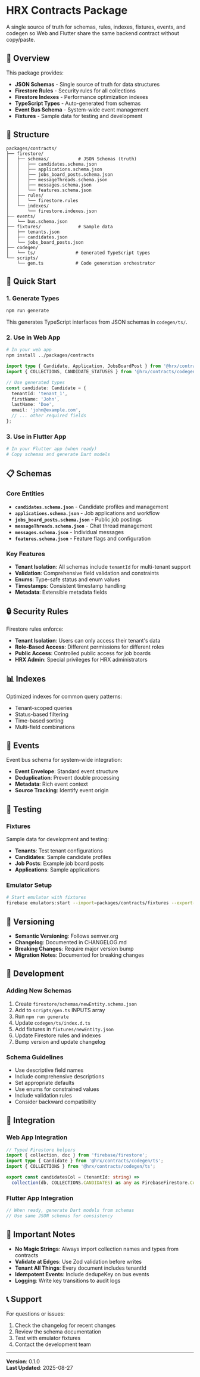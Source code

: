 # HRX Contracts Package

A single source of truth for schemas, rules, indexes, fixtures, events, and codegen so Web and Flutter share the same backend contract without copy/paste.

## 🎯 Overview

This package provides:
- **JSON Schemas** - Single source of truth for data structures
- **Firestore Rules** - Security rules for all collections
- **Firestore Indexes** - Performance optimization indexes
- **TypeScript Types** - Auto-generated from schemas
- **Event Bus Schema** - System-wide event management
- **Fixtures** - Sample data for testing and development

## 📁 Structure

```
packages/contracts/
├── firestore/
│   ├── schemas/           # JSON Schemas (truth)
│   │   ├── candidates.schema.json
│   │   ├── applications.schema.json
│   │   ├── jobs_board_posts.schema.json
│   │   ├── messageThreads.schema.json
│   │   ├── messages.schema.json
│   │   └── features.schema.json
│   ├── rules/
│   │   └── firestore.rules
│   └── indexes/
│       └── firestore.indexes.json
├── events/
│   └── bus.schema.json
├── fixtures/              # Sample data
│   ├── tenants.json
│   ├── candidates.json
│   └── jobs_board_posts.json
├── codegen/
│   └── ts/               # Generated TypeScript types
└── scripts/
    └── gen.ts            # Code generation orchestrator
```

## 🚀 Quick Start

### 1. Generate Types

```bash
npm run generate
```

This generates TypeScript interfaces from JSON schemas in `codegen/ts/`.

### 2. Use in Web App

```bash
# In your web app
npm install ../packages/contracts
```

```typescript
import type { Candidate, Application, JobsBoardPost } from '@hrx/contracts/codegen/ts';
import { COLLECTIONS, CANDIDATE_STATUSES } from '@hrx/contracts/codegen/ts';

// Use generated types
const candidate: Candidate = {
  tenantId: 'tenant_1',
  firstName: 'John',
  lastName: 'Doe',
  email: 'john@example.com',
  // ... other required fields
};
```

### 3. Use in Flutter App

```bash
# In your Flutter app (when ready)
# Copy schemas and generate Dart models
```

## 📋 Schemas

### Core Entities

- **`candidates.schema.json`** - Candidate profiles and management
- **`applications.schema.json`** - Job applications and workflow
- **`jobs_board_posts.schema.json`** - Public job postings
- **`messageThreads.schema.json`** - Chat thread management
- **`messages.schema.json`** - Individual messages
- **`features.schema.json`** - Feature flags and configuration

### Key Features

- **Tenant Isolation**: All schemas include `tenantId` for multi-tenant support
- **Validation**: Comprehensive field validation and constraints
- **Enums**: Type-safe status and enum values
- **Timestamps**: Consistent timestamp handling
- **Metadata**: Extensible metadata fields

## 🔒 Security Rules

Firestore rules enforce:
- **Tenant Isolation**: Users can only access their tenant's data
- **Role-Based Access**: Different permissions for different roles
- **Public Access**: Controlled public access for job boards
- **HRX Admin**: Special privileges for HRX administrators

## 📊 Indexes

Optimized indexes for common query patterns:
- Tenant-scoped queries
- Status-based filtering
- Time-based sorting
- Multi-field combinations

## 🎯 Events

Event bus schema for system-wide integration:
- **Event Envelope**: Standard event structure
- **Deduplication**: Prevent double processing
- **Metadata**: Rich event context
- **Source Tracking**: Identify event origin

## 🧪 Testing

### Fixtures

Sample data for development and testing:
- **Tenants**: Test tenant configurations
- **Candidates**: Sample candidate profiles
- **Job Posts**: Example job board posts
- **Applications**: Sample applications

### Emulator Setup

```bash
# Start emulator with fixtures
firebase emulators:start --import=packages/contracts/fixtures --export-on-exit
```

## 🔄 Versioning

- **Semantic Versioning**: Follows semver.org
- **Changelog**: Documented in CHANGELOG.md
- **Breaking Changes**: Require major version bump
- **Migration Notes**: Documented for breaking changes

## 📝 Development

### Adding New Schemas

1. Create `firestore/schemas/newEntity.schema.json`
2. Add to `scripts/gen.ts` INPUTS array
3. Run `npm run generate`
4. Update `codegen/ts/index.d.ts`
5. Add fixtures in `fixtures/newEntity.json`
6. Update Firestore rules and indexes
7. Bump version and update changelog

### Schema Guidelines

- Use descriptive field names
- Include comprehensive descriptions
- Set appropriate defaults
- Use enums for constrained values
- Include validation rules
- Consider backward compatibility

## 🤝 Integration

### Web App Integration

```typescript
// Typed Firestore helpers
import { collection, doc } from 'firebase/firestore';
import type { Candidate } from '@hrx/contracts/codegen/ts';
import { COLLECTIONS } from '@hrx/contracts/codegen/ts';

export const candidatesCol = (tenantId: string) =>
  collection(db, COLLECTIONS.CANDIDATES) as any as FirebaseFirestore.CollectionReference<Candidate>;
```

### Flutter App Integration

```dart
// When ready, generate Dart models from schemas
// Use same JSON schemas for consistency
```

## 🚨 Important Notes

- **No Magic Strings**: Always import collection names and types from contracts
- **Validate at Edges**: Use Zod validation before writes
- **Tenant All Things**: Every document includes tenantId
- **Idempotent Events**: Include dedupeKey on bus events
- **Logging**: Write key transitions to audit logs

## 📞 Support

For questions or issues:
1. Check the changelog for recent changes
2. Review the schema documentation
3. Test with emulator fixtures
4. Contact the development team

---

**Version**: 0.1.0  
**Last Updated**: 2025-08-27

